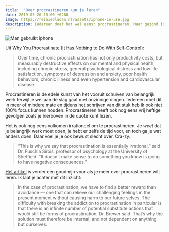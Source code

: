 ```yaml
---
title:  "Over procrastineren kun je leren"
date: 2019-05-20 15:00 +0200
image: https://reinierladan.nl/assets/iphone-in-use.jpg
description: Iedereen doet het wel eens: procrastineren. Maar gezond is het niet en rationeel al evenmin.
---
```


![Man gebruikt iphone](https://reinierladan.nl/assets/iphone-in-use.jpg)

Uit [Why You Procrastinate (It Has Nothing to Do With Self-Control)](https://www.nytimes.com/2019/03/25/smarter-living/why-you-procrastinate-it-has-nothing-to-do-with-self-control.html):

> Over time, chronic procrastination has not only productivity costs, but measurably destructive effects on our mental and physical health, including chronic stress, general psychological distress and low life satisfaction, symptoms of depression and anxiety, poor health behaviors, chronic illness and even hypertension and cardiovascular disease.

Procrastineren is de edele kunst van het vooruit schuiven van belangrijk werk terwijl je wel aan de slag gaat met onzinnige dingen. Iedereen doet dit in meer of mindere mate en tijdens het schrijven van dit stuk heb ik ook niet 100% focus kunnen houden. Procrastineren heeft ook nog eens vrij heftige gevolgen zoals je hierboven in de quote kunt lezen.

Het is ook nog eens volkomen irrationeel om te procrastineren. Je _weet_ dat je belangrijk werk moet doen, je hebt er zelfs de tijd voor, en toch ga je wat anders doen. Daar voel je je ook bewust slecht over. Cra-zy.

> “This is why we say that procrastination is essentially irrational,” said Dr. Fuschia Sirois, professor of psychology at the University of Sheffield. “It doesn’t make sense to do something you know is going to have negative consequences.”

[Het artikel](https://www.nytimes.com/2019/03/25/smarter-living/why-you-procrastinate-it-has-nothing-to-do-with-self-control.html) is verder een goudmijn voor als je meer over procrastineren wilt leren. Ik laat je achter met dit inzicht:

> In the case of procrastination, we have to find a better reward than avoidance — one that can relieve our challenging feelings in the present moment without causing harm to our future selves. The difficulty with breaking the addiction to procrastination in particular is that there is an infinite number of potential substitute actions that would still be forms of procrastination, Dr. Brewer said. That’s why the solution must therefore be internal, and not dependent on anything but ourselves.